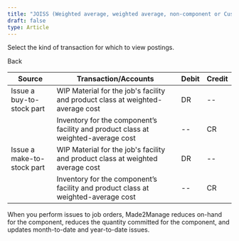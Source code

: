 ```yaml
---
title: "JOISS (Weighted average, weighted average, non-component or Customer jobs)"
draft: false
type: Article
---
```


Select the kind of transaction for which to view postings. 

Back

| Source                     | Transaction/Accounts                                                              | Debit | Credit |
|----------------------------|-----------------------------------------------------------------------------------|-------|--------|
| Issue a buy-to-stock part  | WIP Material for the job's facility and product class at weighted-average cost    | DR    | --     |
|                            | Inventory for the component’s facility and product class at weighted-average cost | --    | CR     |
| Issue a make-to-stock part | WIP Material for the job's facility and product class at weighted average cost    | DR    | --     |
|                            | Inventory for the component’s facility and product class at weighted-average cost | --    | CR     |

When you perform issues to job orders, Made2Manage reduces on-hand for the component, reduces the quantity committed for the component, and updates month-to-date and year-to-date issues.
